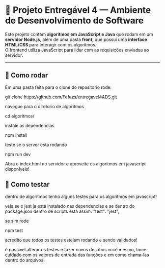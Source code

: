 # 📘 Projeto Entregável 4 — Ambiente de Desenvolvimento de Software

Este projeto contém **algoritmos em JavaScript e Java** que rodam em um **servidor Node.js**, além de uma pasta **front**, que possui uma **interface HTML/CSS** para interagir com os algoritmos.  
O frontend utiliza JavaScript para lidar com as requisições enviadas ao servidor.

---

## 🚀 Como rodar

Em uma pasta feita para o clone do repositorio rode:

git clone https://github.com/Fafazs/entregavel4ADS.git

navegue para o diretorio de algoritmos

cd algoritmos/

instale as dependencias 

npm install

teste se o server esta rodando

npm run dev

Abra o index.html no servidor e aproveite os algoritmos em javascript disponíveis!


## 🚀 Como testar

dentro de algoritmos tenho alguns testes para os algoritmos em javascript!

veja se o jest ja está instalado nas dependencias e se dentro do package.json dentro de scripts está assim:
"test": "jest",

se sim rode

npm test 

acredito que todos os testes estejam rodando e sendo validados!

é possivel alterar os testes e fazer novos desafios você mesmo, tome cuidado com os valores de entrada das funções e em como chama-las dentro do arquivos! 



